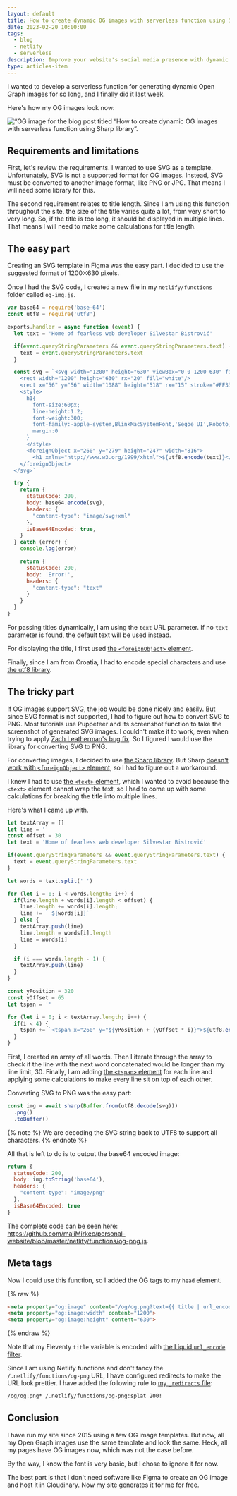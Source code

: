 ```yaml
---
layout: default
title: How to create dynamic OG images with serverless function using Sharp library
date: 2023-02-20 10:00:00
tags:
  - blog
  - netlify
  - serverless
description: Improve your website's social media presence with dynamic Open Graph images. Learn how with serverless functions and Sharp in this tutorial.
type: articles-item
---
```


I wanted to develop a serverless function for generating dynamic Open Graph images for so long, and I finally did it last week.

Here's how my OG images look now:

![“OG image for the blog post titled “How to create dynamic OG images with serverless function using Sharp library”.](/.netlify/functions/og?text=How%20to%20create%20dynamic%20OG%20images%20with%20serverless%20function%20using%20Sharp%20library)

## Requirements and limitations

First, let's review the requirements. I wanted to use SVG as a template. Unfortunately, SVG is not a supported format for OG images. Instead, SVG must be converted to another image format, like PNG or JPG. That means I will need some library for this.

The second requirement relates to title length. Since I am using this function throughout the site, the size of the title varies quite a lot, from very short to very long. So, if the title is too long, it should be displayed in multiple lines. That means I will need to make some calculations for title length.

## The easy part

Creating an SVG template in Figma was the easy part. I decided to use the suggested format of 1200⨉630 pixels.

Once I had the SVG code, I created a new file in my `netlify/functions` folder called `og-img.js`.

```js
var base64 = require('base-64')
const utf8 = require('utf8')

exports.handler = async function (event) {
  let text = 'Home of fearless web developer Silvestar Bistrović'

  if(event.queryStringParameters && event.queryStringParameters.text) {
    text = event.queryStringParameters.text
  }

  const svg = `<svg width="1200" height="630" viewBox="0 0 1200 630" fill="none" xmlns="http://www.w3.org/2000/svg" xmlns:xlink="http://www.w3.org/1999/xlink">
    <rect width="1200" height="630" rx="20" fill="white"/>
    <rect x="56" y="56" width="1088" height="518" rx="15" stroke="#FF3366" stroke-width="14"/>
    <style>
      h1{
        font-size:60px;
        line-height:1.2;
        font-weight:300;
        font-family:-apple-system,BlinkMacSystemFont,'Segoe UI',Roboto,Helvetica,Arial,sans-serif,'Apple Color Emoji','Segoe UI Emoji','Segoe UI Symbol';
        margin:0
      }
      </style>
      <foreignObject x="260" y="279" height="247" width="816">
        <h1 xmlns="http://www.w3.org/1999/xhtml">${utf8.encode(text)}</h1>
    </foreignObject>
  </svg>`

  try {
    return {
      statusCode: 200,
      body: base64.encode(svg),
      headers: {
        "content-type": "image/svg+xml"
      },
      isBase64Encoded: true,
    }
  } catch (error) {
    console.log(error)

    return {
      statusCode: 200,
      body: 'Error!',
      headers: {
        "content-type": "text"
      }
    }
  }
}
```

For passing titles dynamically, I am using the `text` URL parameter. If no `text` parameter is found, the default text will be used instead.

For displaying the title, I first used [the `<foreignObject>` element](https://developer.mozilla.org/en-US/docs/Web/SVG/Element/foreignObject).

Finally, since I am from Croatia, I had to encode special characters and use [the utf8 library](https://www.npmjs.com/package/utf8).

## The tricky part

If OG images support SVG, the job would be done nicely and easily. But since SVG format is not supported, I had to figure out how to convert SVG to PNG. Most tutorials use Puppeteer and its screenshot function to take the screenshot of generated SVG images. I couldn't make it to work, even when trying to apply [Zach Leatherman's bug fix](https://www.zachleat.com/web/chromium-missing/). So I figured I would use the library for converting SVG to PNG.

For converting images, I decided to use [the Sharp library](https://www.npmjs.com/package/sharp). But Sharp [doesn't work with `<foreignObject>` element](https://github.com/lovell/sharp/issues/512#issuecomment-233340992), so I had to figure out a workaround.

I knew I had to use [the `<text>` element](https://developer.mozilla.org/en-US/docs/Web/SVG/Element/text), which I wanted to avoid because the `<text>` element cannot wrap the text, so I had to come up with some calculations for breaking the title into multiple lines.

Here's what I came up with.

```js
let textArray = []
let line = ''
const offset = 30
let text = 'Home of fearless web developer Silvestar Bistrović'

if(event.queryStringParameters && event.queryStringParameters.text) {
  text = event.queryStringParameters.text
}

let words = text.split(' ')

for (let i = 0; i < words.length; i++) {
  if(line.length + words[i].length < offset) {
    line.length += words[i].length;
    line += ` ${words[i]}`
  } else {
    textArray.push(line)
    line.length = words[i].length
    line = words[i]
  }

  if (i === words.length - 1) {
    textArray.push(line)
  }
}

const yPosition = 320
const yOffset = 65
let tspan = ''

for (let i = 0; i < textArray.length; i++) {
  if(i < 4) {
    tspan += `<tspan x="260" y="${yPosition + (yOffset * i)}">${utf8.encode(textArray[i].trim())}</tspan>`
  }
}
```

First, I created an array of all words. Then I iterate through the array to check if the line with the next word concatenated would be longer than my line limit, 30. Finally, I am adding [the `<tspan>` element](https://developer.mozilla.org/en-US/docs/Web/SVG/Element/tspan) for each line and applying some calculations to make every line sit on top of each other.

Converting SVG to PNG was the easy part:

```js
const img = await sharp(Buffer.from(utf8.decode(svg)))
  .png()
  .toBuffer()
```

{% note %}
We are decoding the SVG string back to UTF8 to support all characters.
{% endnote %}

All that is left to do is to output the base64 encoded image:

```js
return {
  statusCode: 200,
  body: img.toString('base64'),
  headers: {
    "content-type": "image/png"
  },
  isBase64Encoded: true
}
```

The complete code can be seen here: <https://github.com/maliMirkec/personal-website/blob/master/netlify/functions/og-png.js>.

## Meta tags

Now I could use this function, so I added the OG tags to my `head` element.

{% raw %}
```html
<meta property="og:image" content="/og/og.png?text={{ title | url_encode }}">
<meta property="og:image:width" content="1200">
<meta property="og:image:height" content="630">
```
{% endraw %}

Note that my Eleventy `title` variable is encoded with [the Liquid `url_encode` filter](https://liquidjs.com/filters/url_encode.html).

Since I am using Netlify functions and don't fancy the `/.netlify/functions/og-png` URL, I have configured redirects to make the URL look prettier. I have added the following rule to [my `_redirects` file](https://docs.netlify.com/routing/redirects/#syntax-for-the-redirects-file):

```txt
/og/og.png* /.netlify/functions/og-png:splat 200!
```

## Conclusion

I have run my site since 2015 using a few OG image templates. But now, all my Open Graph images use the same template and look the same. Heck, all my pages have OG images now, which was not the case before.

By the way, I know the font is very basic, but I chose to ignore it for now.

The best part is that I don't need software like Figma to create an OG image and host it in Cloudinary. Now my site generates it for me for free.

